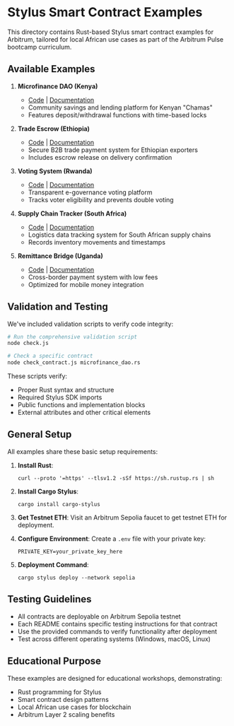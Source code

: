 # Stylus Smart Contract Examples

This directory contains Rust-based Stylus smart contract examples for Arbitrum, tailored for local African use cases as part of the Arbitrum Pulse bootcamp curriculum.

## Available Examples

1. **Microfinance DAO (Kenya)**
   - [Code](./microfinance_dao.rs) | [Documentation](./microfinance_dao_README.md)
   - Community savings and lending platform for Kenyan "Chamas"
   - Features deposit/withdrawal functions with time-based locks

2. **Trade Escrow (Ethiopia)**
   - [Code](./trade_escrow.rs) | [Documentation](./trade_escrow_README.md)
   - Secure B2B trade payment system for Ethiopian exporters
   - Includes escrow release on delivery confirmation

3. **Voting System (Rwanda)**
   - [Code](./voting_system.rs) | [Documentation](./voting_system_README.md)
   - Transparent e-governance voting platform
   - Tracks voter eligibility and prevents double voting

4. **Supply Chain Tracker (South Africa)**
   - [Code](./supply_chain_tracker.rs) | [Documentation](./supply_chain_tracker_README.md)
   - Logistics data tracking system for South African supply chains
   - Records inventory movements and timestamps

5. **Remittance Bridge (Uganda)**
   - [Code](./remittance_bridge.rs) | [Documentation](./remittance_bridge_README.md)
   - Cross-border payment system with low fees
   - Optimized for mobile money integration

## Validation and Testing

We've included validation scripts to verify code integrity:

```bash
# Run the comprehensive validation script
node check.js

# Check a specific contract
node check_contract.js microfinance_dao.rs
```

These scripts verify:
- Proper Rust syntax and structure
- Required Stylus SDK imports
- Public functions and implementation blocks
- External attributes and other critical elements

## General Setup

All examples share these basic setup requirements:

1. **Install Rust**:
   ```
   curl --proto '=https' --tlsv1.2 -sSf https://sh.rustup.rs | sh
   ```

2. **Install Cargo Stylus**:
   ```
   cargo install cargo-stylus
   ```

3. **Get Testnet ETH**:
   Visit an Arbitrum Sepolia faucet to get testnet ETH for deployment.

4. **Configure Environment**:
   Create a `.env` file with your private key:
   ```
   PRIVATE_KEY=your_private_key_here
   ```

5. **Deployment Command**:
   ```
   cargo stylus deploy --network sepolia
   ```

## Testing Guidelines

- All contracts are deployable on Arbitrum Sepolia testnet
- Each README contains specific testing instructions for that contract
- Use the provided commands to verify functionality after deployment
- Test across different operating systems (Windows, macOS, Linux)

## Educational Purpose

These examples are designed for educational workshops, demonstrating:
- Rust programming for Stylus
- Smart contract design patterns
- Local African use cases for blockchain
- Arbitrum Layer 2 scaling benefits 